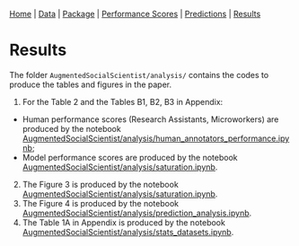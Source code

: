 [Home](../../../README.md) | [Data](../../../datasets/README.md) | [Package](../../../Core/README.md) | [Performance Scores](./saturation.md) | [Predictions](./train_predict.md) | [Results](./analysis.md)

# Results

The folder `AugmentedSocialScientist/analysis/` contains the codes to produce the tables and figures in the paper.


1. For the Table 2 and the Tables B1, B2, B3 in Appendix:
- Human performance scores (Research Assistants, Microworkers) are produced by the notebook [AugmentedSocialScientist/analysis/human_annotators_performance.ipynb](../../analysis/human_annotators_performance.ipynb);
- Model performance scores are produced by the notebook [AugmentedSocialScientist/analysis/saturation.ipynb](../../analysis/saturation.ipynb).

2. The Figure 3 is produced by the notebook [AugmentedSocialScientist/analysis/saturation.ipynb](../../analysis/saturation.ipynb).
3. The Figure 4 is produced by the notebook [AugmentedSocialScientist/analysis/prediction_analysis.ipynb](../../analysis/prediction_analysis.ipynb).
4. The Table 1A in Appendix is produced by the notebook [AugmentedSocialScientist/analysis/stats_datasets.ipynb](../../analysis/stats_datasets.ipynb).
